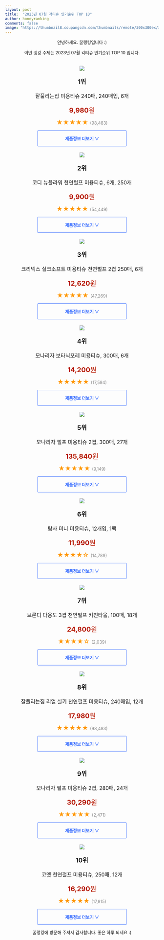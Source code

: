 ```yaml
---
layout: post
title:  "2023년 07월 각티슈 인기순위 TOP 10"
author: honeyranking
comments: false
image: "https://thumbnail8.coupangcdn.com/thumbnails/remote/300x300ex/image/retail/images/374413236584934-4145b5a6-194e-42a5-8e45-085d60da004f.jpg"
---
```

<p style="text-align: center;">안녕하세요. 꿀랭킹입니다 :)</p>
<p style="text-align: center;">이번 랭킹 주제는 2023년 07월 각티슈 인기순위 TOP 10 입니다.</p><center><img src="https://thumbnail8.coupangcdn.com/thumbnails/remote/300x300ex/image/retail/images/374413236584934-4145b5a6-194e-42a5-8e45-085d60da004f.jpg" style="margin-top:20px" /></center><p style="text-align: center; font-size: 20px"><b>1위</b></p><p style="text-align: center; font-size: 17px">잘풀리는집 미용티슈 240매, 240매입, 6개</p><p style="text-align: center;"><span style="color: #b61800; font-size: 22px;"><b>9,980</b>원</span></p><p style="text-align: center;"><span style="color: #ff9600; font-size: 20px;">★★★★★ </span><span style="color: #878787;">(98,483)</span></p><center><a href="https://link.coupang.com/a/3C7ko"><div style="font-size: 14px; display: inline-block; padding: 15px 90px; color: #346aff; border-radius: 2px; border: 1px solid #346aff; cursor: pointer;"><b>제품정보 더보기 &or;</b></div></a></center><center><img src="https://thumbnail9.coupangcdn.com/thumbnails/remote/300x300ex/image/retail/images/1062474994899724-ecbf4a43-ee43-488d-a2e7-256bf4f3c240.jpg" style="margin-top:20px" /></center><p style="text-align: center; font-size: 20px"><b>2위</b></p><p style="text-align: center; font-size: 17px">코디 뉴플라워 천연펄프 미용티슈, 6개, 250개</p><p style="text-align: center;"><span style="color: #b61800; font-size: 22px;"><b>9,900</b>원</span></p><p style="text-align: center;"><span style="color: #ff9600; font-size: 20px;">★★★★★ </span><span style="color: #878787;">(54,449)</span></p><center><a href="https://link.coupang.com/a/3C7kq"><div style="font-size: 14px; display: inline-block; padding: 15px 90px; color: #346aff; border-radius: 2px; border: 1px solid #346aff; cursor: pointer;"><b>제품정보 더보기 &or;</b></div></a></center><center><img src="https://thumbnail6.coupangcdn.com/thumbnails/remote/300x300ex/image/retail/images/3669926969226833-9f00afe3-27b3-4484-a099-ba3a2c26a228.jpg" style="margin-top:20px" /></center><p style="text-align: center; font-size: 20px"><b>3위</b></p><p style="text-align: center; font-size: 17px">크리넥스 실크소프트 미용티슈 천연펄프 2겹 250매, 6개</p><p style="text-align: center;"><span style="color: #b61800; font-size: 22px;"><b>12,620</b>원</span></p><p style="text-align: center;"><span style="color: #ff9600; font-size: 20px;">★★★★★ </span><span style="color: #878787;">(47,269)</span></p><center><a href="https://link.coupang.com/a/3C7kr"><div style="font-size: 14px; display: inline-block; padding: 15px 90px; color: #346aff; border-radius: 2px; border: 1px solid #346aff; cursor: pointer;"><b>제품정보 더보기 &or;</b></div></a></center><center><img src="https://thumbnail8.coupangcdn.com/thumbnails/remote/300x300ex/image/retail/images/448584803066214-bc26b6f2-7546-4a68-9b40-69e1a0ffc610.jpg" style="margin-top:20px" /></center><p style="text-align: center; font-size: 20px"><b>4위</b></p><p style="text-align: center; font-size: 17px">모나리자 보타닉포레 미용티슈, 300매, 6개</p><p style="text-align: center;"><span style="color: #b61800; font-size: 22px;"><b>14,200</b>원</span></p><p style="text-align: center;"><span style="color: #ff9600; font-size: 20px;">★★★★★ </span><span style="color: #878787;">(17,594)</span></p><center><a href="https://link.coupang.com/a/3C7kt"><div style="font-size: 14px; display: inline-block; padding: 15px 90px; color: #346aff; border-radius: 2px; border: 1px solid #346aff; cursor: pointer;"><b>제품정보 더보기 &or;</b></div></a></center><center><img src="https://thumbnail8.coupangcdn.com/thumbnails/remote/300x300ex/image/vendor_inventory/364f/e1d0963031104621c3ffc0ca53a837a7e513ab1f6692534c5baee4fcdde0.jpg" style="margin-top:20px" /></center><p style="text-align: center; font-size: 20px"><b>5위</b></p><p style="text-align: center; font-size: 17px">모나리자 펄프 미용티슈 2겹, 300매, 27개</p><p style="text-align: center;"><span style="color: #b61800; font-size: 22px;"><b>135,840</b>원</span></p><p style="text-align: center;"><span style="color: #ff9600; font-size: 20px;">★★★★★ </span><span style="color: #878787;">(9,149)</span></p><center><a href="https://link.coupang.com/a/3C7kv"><div style="font-size: 14px; display: inline-block; padding: 15px 90px; color: #346aff; border-radius: 2px; border: 1px solid #346aff; cursor: pointer;"><b>제품정보 더보기 &or;</b></div></a></center><center><img src="https://thumbnail7.coupangcdn.com/thumbnails/remote/300x300ex/image/retail/images/13326471412509906-44665c62-93d9-4be6-8de5-5fa0ceb63e8d.jpg" style="margin-top:20px" /></center><p style="text-align: center; font-size: 20px"><b>6위</b></p><p style="text-align: center; font-size: 17px">탐사 미니 미용티슈, 12개입, 1팩</p><p style="text-align: center;"><span style="color: #b61800; font-size: 22px;"><b>11,990</b>원</span></p><p style="text-align: center;"><span style="color: #ff9600; font-size: 20px;">★★★★☆ </span><span style="color: #878787;">(14,789)</span></p><center><a href="https://link.coupang.com/a/3C7kw"><div style="font-size: 14px; display: inline-block; padding: 15px 90px; color: #346aff; border-radius: 2px; border: 1px solid #346aff; cursor: pointer;"><b>제품정보 더보기 &or;</b></div></a></center><center><img src="https://thumbnail8.coupangcdn.com/thumbnails/remote/300x300ex/image/retail/images/c77cb4c8-49e0-4593-839a-e5322e642ce17170801981564723561.png" style="margin-top:20px" /></center><p style="text-align: center; font-size: 20px"><b>7위</b></p><p style="text-align: center; font-size: 17px">브론디 다용도 3겹 천연펄프 키친타올, 100매, 18개</p><p style="text-align: center;"><span style="color: #b61800; font-size: 22px;"><b>24,800</b>원</span></p><p style="text-align: center;"><span style="color: #ff9600; font-size: 20px;">★★★★☆ </span><span style="color: #878787;">(2,039)</span></p><center><a href="https://link.coupang.com/a/3C7kx"><div style="font-size: 14px; display: inline-block; padding: 15px 90px; color: #346aff; border-radius: 2px; border: 1px solid #346aff; cursor: pointer;"><b>제품정보 더보기 &or;</b></div></a></center><center><img src="https://thumbnail8.coupangcdn.com/thumbnails/remote/300x300ex/image/retail/images/2952470229115648-cea70f51-c1be-41b4-bfe2-38c78f67b849.jpg" style="margin-top:20px" /></center><p style="text-align: center; font-size: 20px"><b>8위</b></p><p style="text-align: center; font-size: 17px">잘풀리는집 리얼 실키 천연펄프 미용티슈, 240매입, 12개</p><p style="text-align: center;"><span style="color: #b61800; font-size: 22px;"><b>17,980</b>원</span></p><p style="text-align: center;"><span style="color: #ff9600; font-size: 20px;">★★★★★ </span><span style="color: #878787;">(98,483)</span></p><center><a href="https://link.coupang.com/a/3C7kz"><div style="font-size: 14px; display: inline-block; padding: 15px 90px; color: #346aff; border-radius: 2px; border: 1px solid #346aff; cursor: pointer;"><b>제품정보 더보기 &or;</b></div></a></center><center><img src="https://thumbnail9.coupangcdn.com/thumbnails/remote/300x300ex/image/retail/images/7988110061589823-d418ca42-185a-44c8-a768-c13542e66de8.jpg" style="margin-top:20px" /></center><p style="text-align: center; font-size: 20px"><b>9위</b></p><p style="text-align: center; font-size: 17px">모나리자 펄프 미용티슈 2겹, 280매, 24개</p><p style="text-align: center;"><span style="color: #b61800; font-size: 22px;"><b>30,290</b>원</span></p><p style="text-align: center;"><span style="color: #ff9600; font-size: 20px;">★★★★★ </span><span style="color: #878787;">(2,471)</span></p><center><a href="https://link.coupang.com/a/3C7kB"><div style="font-size: 14px; display: inline-block; padding: 15px 90px; color: #346aff; border-radius: 2px; border: 1px solid #346aff; cursor: pointer;"><b>제품정보 더보기 &or;</b></div></a></center><center><img src="https://thumbnail7.coupangcdn.com/thumbnails/remote/300x300ex/image/product/image/vendoritem/2019/10/30/4402619187/ce2e1079-9953-4759-9cac-ed3b6520bbc8.jpg" style="margin-top:20px" /></center><p style="text-align: center; font-size: 20px"><b>10위</b></p><p style="text-align: center; font-size: 17px">코멧 천연펄프 미용티슈, 250매, 12개</p><p style="text-align: center;"><span style="color: #b61800; font-size: 22px;"><b>16,290</b>원</span></p><p style="text-align: center;"><span style="color: #ff9600; font-size: 20px;">★★★★★ </span><span style="color: #878787;">(17,815)</span></p><center><a href="https://link.coupang.com/a/3C7kD"><div style="font-size: 14px; display: inline-block; padding: 15px 90px; color: #346aff; border-radius: 2px; border: 1px solid #346aff; cursor: pointer;"><b>제품정보 더보기 &or;</b></div></a></center><p style="text-align: center;">꿀랭킹에 방문해 주셔서 감사합니다. 좋은 하루 되세요 :)</p>